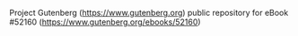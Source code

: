 Project Gutenberg (https://www.gutenberg.org) public repository for
eBook #52160 (https://www.gutenberg.org/ebooks/52160)
